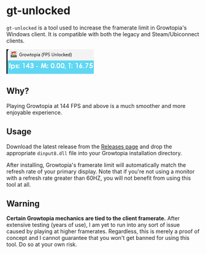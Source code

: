 # gt-unlocked
`gt-unlocked` is a tool used to increase the framerate limit in Growtopia's Windows client. It is compatible with both the legacy and Steam/Ubiconnect clients.

![Demo](demo.png)

## Why?
Playing Growtopia at 144 FPS and above is a much smoother and more enjoyable experience. 

## Usage
Download the latest release from the [Releases page](https://github.com/houzeyhoo/gt-unlocked/releases) and drop the appropriate `dinput8.dll` file into your Growtopia installation directory.

After installing, Growtopia's framerate limit will automatically match the refresh rate of your primary display. Note that if you're not using a monitor with a refresh rate greater than 60HZ, you will not benefit from using this tool at all.

## Warning
**Certain Growtopia mechanics are tied to the client framerate.** After extensive testing (years of use), I am yet to run into any sort of issue caused by playing at higher framerates. Regardless, this is merely a proof of concept and I cannot guarantee that you won't get banned for using this tool. Do so at your own risk.